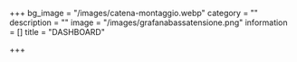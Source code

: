 +++
bg_image = "/images/catena-montaggio.webp"
category = ""
description = ""
image = "/images/grafanabassatensione.png"
information = []
title = "DASHBOARD"

+++
